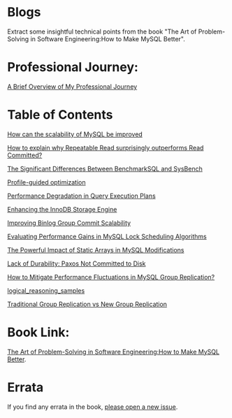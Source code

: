 # Blogs
Extract some insightful technical points from the book "The Art of Problem-Solving in Software Engineering:How to Make MySQL Better".



# Professional Journey:

[A Brief Overview of My Professional Journey](professional_journey.md)



# Table of Contents
[How can the scalability of MySQL be improved](scalability.md)

[How to explain why Repeatable Read surprisingly outperforms Read Committed?](isolation.md)

[The Significant Differences Between BenchmarkSQL and SysBench](sysbench_vs_benchmarksql.md)

[Profile-guided optimization](pgo.md)

[Performance Degradation in Query Execution Plans](performance_degradation.md)

[Enhancing the InnoDB Storage Engine](innodb_storage.md)

[Improving Binlog Group Commit Scalability](binlog_group.md)

[Evaluating Performance Gains in MySQL Lock Scheduling Algorithms](cats.md)

[The Powerful Impact of Static Arrays in MySQL Modifications](static_array.md)

[Lack of Durability: Paxos Not Committed to Disk](paxos_log.md)

[How to Mitigate Performance Fluctuations in MySQL Group Replication?](group_replication_jitter.md)

[logical_reasoning_samples](logical_reasoning_samples.md)

[Traditional Group Replication vs New Group Replication](new_group_replication.md)



# Book Link:

[The Art of Problem-Solving in Software Engineering:How to Make MySQL Better](https://github.com/advancedmysql/The-Art-of-Problem-Solving-in-Software-Engineering_How-to-Make-MySQL-Better).



# Errata

If you find any errata in the book, [please open a new issue](https://github.com/advancedmysql/The-Art-of-Problem-Solving-in-Software-Engineering_How-to-Make-MySQL-Better/issues).

